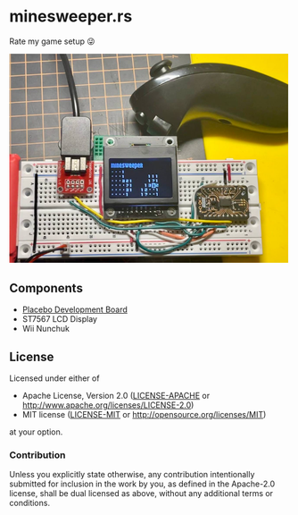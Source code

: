 # minesweeper.rs

Rate my game setup 😜

<img width="500" alt="minesweeper.rs" src="minesweeper.png" />

## Components

* [Placebo Development Board](https://github.com/dotcypress/placebo)
* ST7567 LCD Display
* Wii Nunchuk

## License

Licensed under either of

- Apache License, Version 2.0 ([LICENSE-APACHE](LICENSE-APACHE) or
  http://www.apache.org/licenses/LICENSE-2.0)
- MIT license ([LICENSE-MIT](LICENSE-MIT) or http://opensource.org/licenses/MIT)

at your option.

### Contribution

Unless you explicitly state otherwise, any contribution intentionally submitted
for inclusion in the work by you, as defined in the Apache-2.0 license, shall be
dual licensed as above, without any additional terms or conditions.
